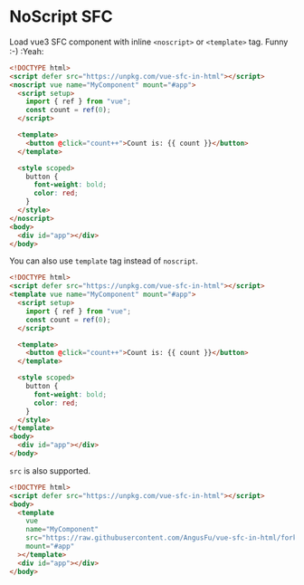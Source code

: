 # NoScript SFC

Load vue3 SFC component with inline `<noscript>` or `<template>` tag. Funny :-) :Yeah:

```html
<!DOCTYPE html>
<script defer src="https://unpkg.com/vue-sfc-in-html"></script>
<noscript vue name="MyComponent" mount="#app">
  <script setup>
    import { ref } from "vue";
    const count = ref(0);
  </script>

  <template>
    <button @click="count++">Count is: {{ count }}</button>
  </template>

  <style scoped>
    button {
      font-weight: bold;
      color: red;
    }
  </style>
</noscript>
<body>
  <div id="app"></div>
</body>
```

You can also use `template` tag instead of `noscript`.

```html
<!DOCTYPE html>
<script defer src="https://unpkg.com/vue-sfc-in-html"></script>
<template vue name="MyComponent" mount="#app">
  <script setup>
    import { ref } from "vue";
    const count = ref(0);
  </script>

  <template>
    <button @click="count++">Count is: {{ count }}</button>
  </template>

  <style scoped>
    button {
      font-weight: bold;
      color: red;
    }
  </style>
</template>
<body>
  <div id="app"></div>
</body>
```

`src` is also supported.

```html
<!DOCTYPE html>
<script defer src="https://unpkg.com/vue-sfc-in-html"></script>
<body>
  <template
    vue
    name="MyComponent"
    src="https://raw.githubusercontent.com/AngusFu/vue-sfc-in-html/fork-main/example/vue/test.vue"
    mount="#app"
  ></template>
  <div id="app"></div>
</body>
```
